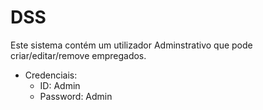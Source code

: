 # DSS

Este sistema contém um utilizador Adminstrativo que pode criar/editar/remove empregados. 

* Credenciais:
	* ID: Admin
	* Password: Admin 	
